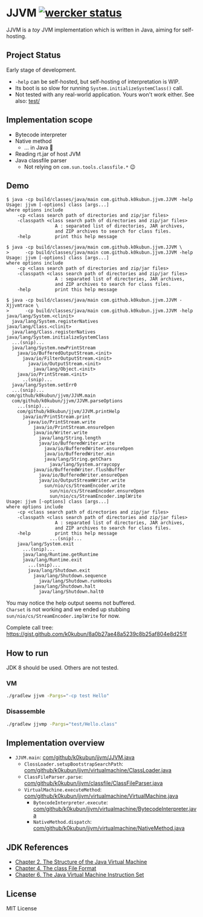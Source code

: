 # JJVM [![wercker status](https://app.wercker.com/status/0582d36721f6ab149b9a34d5e3841bae/s/master "wercker status")](https://app.wercker.com/project/byKey/0582d36721f6ab149b9a34d5e3841bae)

JJVM is a _toy_ JVM implementation which is written in Java, aiming for self-hosting.

## Project Status

Early stage of development.

* `-help` can be self-hosted, but self-hosting of interpretation is WIP.
* Its boot is so slow for running `System.initializeSystemClass()` call.
* Not tested with any real-world application. Yours won't work either. See also: [test/](./test)

## Implementation scope

* Bytecode interpreter
* Native method
  * ... in Java :thinking:
* Reading rt.jar of host JVM
* Java classfile parser
  * Not relying on `com.sun.tools.classfile.*` :wink:

## Demo

```console
$ java -cp build/classes/java/main com.github.k0kubun.jjvm.JJVM -help
Usage: jjvm [-options] class [args...]
where options include
    -cp <class search path of directories and zip/jar files>
    -classpath <class search path of directories and zip/jar files>
                  A : separated list of directories, JAR archives,
                  and ZIP archives to search for class files.
    -help         print this help message

$ java -cp build/classes/java/main com.github.k0kubun.jjvm.JJVM \
>      -cp build/classes/java/main com.github.k0kubun.jjvm.JJVM -help
Usage: jjvm [-options] class [args...]
where options include
    -cp <class search path of directories and zip/jar files>
    -classpath <class search path of directories and zip/jar files>
                  A : separated list of directories, JAR archives,
                  and ZIP archives to search for class files.
    -help         print this help message

$ java -cp build/classes/java/main com.github.k0kubun.jjvm.JJVM -Xjjvmtrace \
>      -cp build/classes/java/main com.github.k0kubun.jjvm.JJVM -help
java/lang/System.<clinit>
  java/lang/System.registerNatives
java/lang/Class.<clinit>
  java/lang/Class.registerNatives
java/lang/System.initializeSystemClass
  ...(snip)...
  java/lang/System.newPrintStream
    java/io/BufferedOutputStream.<init>
      java/io/FilterOutputStream.<init>
        java/io/OutputStream.<init>
          java/lang/Object.<init>
    java/io/PrintStream.<init>
      ..(snip)...
  java/lang/System.setErr0
  ...(snip)...
com/github/k0kubun/jjvm/JJVM.main
  com/github/k0kubun/jjvm/JJVM.parseOptions
    ...(snip)...
    com/github/k0kubun/jjvm/JJVM.printHelp
      java/io/PrintStream.print
        java/io/PrintStream.write
          java/io/PrintStream.ensureOpen
          java/io/Writer.write
            java/lang/String.length
            java/io/BufferedWriter.write
              java/io/BufferedWriter.ensureOpen
              java/io/BufferedWriter.min
              java/lang/String.getChars
                java/lang/System.arraycopy
          java/io/BufferedWriter.flushBuffer
            java/io/BufferedWriter.ensureOpen
            java/io/OutputStreamWriter.write
              sun/nio/cs/StreamEncoder.write
                sun/nio/cs/StreamEncoder.ensureOpen
                sun/nio/cs/StreamEncoder.implWrite
Usage: jjvm [-options] class [args...]
where options include
    -cp <class search path of directories and zip/jar files>
    -classpath <class search path of directories and zip/jar files>
                  A : separated list of directories, JAR archives,
                  and ZIP archives to search for class files.
    -help         print this help message
                ...(snip)...
    java/lang/System.exit
      ...(snip)...
      java/lang/Runtime.getRuntime
      java/lang/Runtime.exit
        ...(snip)...
        java/lang/Shutdown.exit
          java/lang/Shutdown.sequence
            java/lang/Shutdown.runHooks
          java/lang/Shutdown.halt
            java/lang/Shutdown.halt0
```

You may notice the help output seems not buffered.  
`Charset` is not working and we ended up stubbing `sun/nio/cs/StreamEncoder.implWrite` for now.

Complete call tree: https://gist.github.com/k0kubun/8a0b27ae48a5239c8b25af804e8d251f

## How to run

JDK 8 should be used. Others are not tested.

### VM

```bash
./gradlew jjvm -Pargs="-cp test Hello"
```

### Disassemble

```bash
./gradlew jjvmp -Pargs="test/Hello.class"
```

## Implementation overview

* `JJVM.main`: [com/github/k0kubun/jjvm/JJVM.java](./src/main/java/com/github/k0kubun/jjvm/JJVM.java)
  * `ClossLoader.setupBootstrapSearchPath`: [com/github/k0kubun/jjvm/virtualmachine/ClassLoader.java](./src/main/java/com/github/k0kubun/jjvm/virtualmachine/ClassLoader.java)
  * `ClassFileParser.parse`: [com/github/k0kubun/jjvm/classfile/ClassFileParser.java](./src/main/java/com/github/k0kubun/jjvm/classfile/ClassFileParser.java)
  * `VirtualMachine.executeMethod`: [com/github/k0kubun/jjvm/virtualmachine/VirtualMachine.java](./src/main/java/com/github/k0kubun/jjvm/virtualmachine/VirtualMachine.java)
    * `BytecodeInterpreter.execute`: [com/github/k0kubun/jjvm/virtualmachine/BytecodeInterpreter.java](./src/main/java/com/github/k0kubun/jjvm/virtualmachine/BytecodeInterpreter.java)
    * `NativeMethod.dispatch`: [com/github/k0kubun/jjvm/virtualmachine/NativeMethod.java](./src/main/java/com/github/k0kubun/jjvm/virtualmachine/NativeMethod.java)

## JDK References

* [Chapter 2. The Structure of the Java Virtual Machine](https://docs.oracle.com/javase/specs/jvms/se8/html/jvms-2.html)
* [Chapter 4. The class File Format](https://docs.oracle.com/javase/specs/jvms/se8/html/jvms-4.html)
* [Chapter 6. The Java Virtual Machine Instruction Set](https://docs.oracle.com/javase/specs/jvms/se8/html/jvms-6.html)

## License

MIT License
